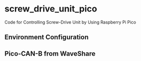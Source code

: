 # screw_drive_unit_pico
Code for Controlling Screw-Drive Unit by Using Raspberry Pi Pico

## Environment Configuration


## Pico-CAN-B from WaveShare
